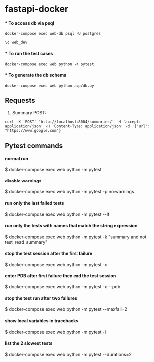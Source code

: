 # fastapi-docker

#### * To access db via psql
```docker-compose exec web-db psql -U postgres```

```\c web_dev```


#### * To run the test cases
```docker-compose exec web python -m pytest```


#### * To generate the db schema
```docker-compose exec web python app/db.py```




## Requests

1) Summary POST: 
```
curl -X 'POST' 'http://localhost:8004/summaries/' -H 'accept: application/json' -H 'Content-Type: application/json' -d '{"url": "https://www.google.com"}'
```



## Pytest commands

#### normal run
$ docker-compose exec web python -m pytest

#### disable warnings
$ docker-compose exec web python -m pytest -p no:warnings

#### run only the last failed tests
$ docker-compose exec web python -m pytest --lf

#### run only the tests with names that match the string expression
$ docker-compose exec web python -m pytest -k "summary and not test_read_summary"

#### stop the test session after the first failure
$ docker-compose exec web python -m pytest -x

#### enter PDB after first failure then end the test session
$ docker-compose exec web python -m pytest -x --pdb

#### stop the test run after two failures
$ docker-compose exec web python -m pytest --maxfail=2

#### show local variables in tracebacks
$ docker-compose exec web python -m pytest -l

#### list the 2 slowest tests
$ docker-compose exec web python -m pytest --durations=2